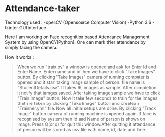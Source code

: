 # Attendance-taker

Technology used :
-openCV (Opensource Computer Vision)
-Python 3.6
-tkinter GUI interface

Here I am working on Face recognition based Attendance Management System by using OpenCV(Python). One can mark thier attendance by simply facing the camera. 

How it works :

>When we run "train.py" a window is opened and ask for Enter Id and Enter Name. 
>Enter name and id then we have to click "Take Images" button. 
>By clicking "Take Images" camera of running computer is opened and it start taking image sample of person. file name is "StudentDetails.csv".
>It takes 60 images as sample. After completion it notify that iamges saved.
>After taking image sample we have to click "Train Image" button. Now it take few seconds to train for the images that are taken by clicking "Take Image" button and creates a "Trainner.yml" file.
>Now all initial setups are done. By clicking "Track Image" button camera of running machine is opened again. If face is recognised by system then Id and Name of person is shown on Image. Press Q(or q) for quit this window.After quitting it attendance of person will be stored as csv file with name, id, date and time.



